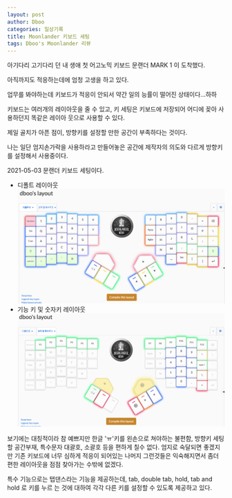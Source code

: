 ```yaml
---
layout: post
author: Dboo
categories: 일상기록
title: Moonlander 키보드 세팅
tags: Dboo's Moonlander 리뷰
---
```


아기다리 고기다리 던 내 생애 첫 어고노믹 키보드 문랜더 MARK 1 이 도착했다.

아직까지도 적응하는데에 엄청 고생을 하고 있다.

업무를 봐야하는데 키보드가 적응이 안되서 약간 일의 능률이 떨어진 상태이다...하하

키보드는 여러개의 레이아웃을 줄 수 있고, 키 세팅은 키보드에 저장되어 어디에 꽂아 사용하던지 똑같은 레이아
웃으로 사용할 수 있다.

제일 골치가 아픈 점이, 방향키를 설정할 만한 공간이 부족하다는 것이다.

나는 일단 엄지손가락을 사용하라고 만들어놓은 공간에 제작자의 의도와 다르게 방향키를 설정해서 사용중이다.

2021-05-03 문랜더 키보드 세팅이다.

- 디폴트 레이아웃
![](/assets/img/ETC/keyboard_layout1_20210503.png)
- 기능 키 및 숫자키 레이아웃
![](/assets/img/ETC/keyboard_layout2_20210503.png)

보기에는 대칭적이라 참 예쁘지만 한글 'ㅠ'키를 왼손으로 쳐야하는 불편함, 방향키 세팅할 공간부재, 특수문자
대괄호, 소괄호 등을 편하게 칠수 없다. 엄지로 숙달되면 좋겠지만 기존 키보드에 너무 심하게 적응이 되어있는
나머지 그런것들은 익숙해지면서 좀더 편한 레이아웃을 점점 찾아가는 수밖에 없겠다.

특수 기능으로는 탭댄스라는 기능을 제공하는데, tab, double tab, hold, tab and hold 로 키를 누르
는 것에 대하여 각각 다른 키를 설정할 수 있도록 제공하고 있다.
